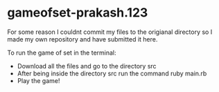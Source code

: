# gameofset-prakash.123

For some reason I couldnt commit my files to the origianal directory so I made my own repository and have submitted it here.

To run the game of set in the terminal:
- Download all the files and go to the directory src
- After being inside the directory src run the command ruby main.rb
- Play the game!
